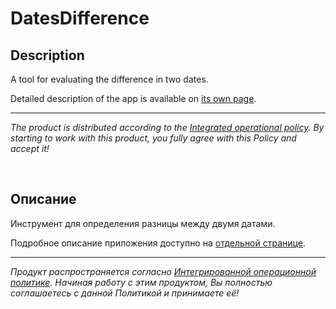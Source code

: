 # DatesDifference

## Description

A tool for evaluating the difference in two dates.

Detailed description of the app is available on [its own page](https://adslbarxatov.github.io/DatesDifference).

---

*The product is distributed according to the [Integrated operational policy](https://adslbarxatov.github.io/IOP).
By starting to work with this product, you fully agree with this Policy and accept it!*

&nbsp;



## Описание

Инструмент для определения разницы между двумя датами.

Подробное описание приложения доступно на [отдельной странице](https://adslbarxatov.github.io/DatesDifference/ru).

---

*Продукт распространяется согласно [Интегрированной операционной политике](https://adslbarxatov.github.io/IOP/ru).
Начиная работу с этим продуктом, Вы полностью соглашаетесь с данной Политикой и принимаете её!*
